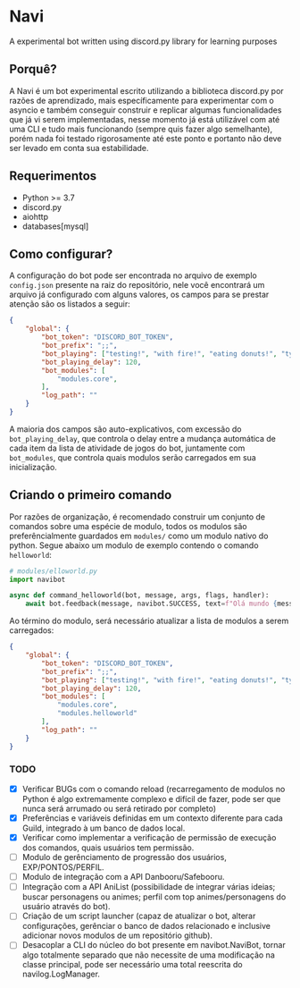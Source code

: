 # Navi
A experimental bot written using discord.py library for learning purposes

## Porquê?

A Navi é um bot experimental escrito utilizando a biblioteca discord.py por razões de aprendizado, mais específicamente para experimentar com o asyncio e também conseguir construir e replicar algumas funcionalidades que já vi serem implementadas, nesse momento já está utilizável com até uma CLI e tudo mais funcionando (sempre quis fazer algo semelhante), porém nada foi testado rigorosamente até este ponto e portanto não deve ser levado em conta sua estabilidade.

## Requerimentos

* Python >= 3.7
* discord.py
* aiohttp
* databases[mysql]

## Como configurar?

A configuração do bot pode ser encontrada no arquivo de exemplo `config.json` presente na raiz do repositório, nele você encontrará um arquivo já configurado com alguns valores, os campos para se prestar atenção são os listados a seguir:

```json
{
    "global": {
		"bot_token": "DISCORD_BOT_TOKEN",
		"bot_prefix": ";;",
		"bot_playing": ["testing!", "with fire!", "eating donuts!", "typing ;;"],
		"bot_playing_delay": 120,
		"bot_modules": [
			"modules.core", 
		],
		"log_path": ""
	}
}
```

A maioria dos campos são auto-explicativos, com excessão do `bot_playing_delay`, que controla o delay entre a mudança automática de cada item da lista de atividade de jogos do bot, juntamente com `bot_modules`, que controla quais modulos serão carregados em sua inicialização.

## Criando o primeiro comando

Por razões de organização, é recomendado construir um conjunto de comandos sobre uma espécie de modulo, todos os modulos são preferêncialmente guardados em `modules/` como um modulo nativo do python. Segue abaixo um modulo de exemplo contendo o comando `helloworld`:

```py
# modules/elloworld.py
import navibot

async def command_helloworld(bot, message, args, flags, handler):
    await bot.feedback(message, navibot.SUCCESS, text=f"Olá mundo {message.author.name}!")

```

Ao término do modulo, será necessário atualizar a lista de modulos a serem carregados:

```json
{
    "global": {
		"bot_token": "DISCORD_BOT_TOKEN",
		"bot_prefix": ";;",
		"bot_playing": ["testing!", "with fire!", "eating donuts!", "typing ;;"],
		"bot_playing_delay": 120,
		"bot_modules": [
			"modules.core", 
			"modules.helloworld"
		],
		"log_path": ""
	}
}
```

### TODO

- [x] Verificar BUGs com o comando reload (recarregamento de modulos no Python é algo extremamente complexo e difícil de fazer, pode ser que nunca será arrumado ou será retirado por completo)
- [x] Preferências e variáveis definidas em um contexto diferente para cada Guild, integrado à um banco de dados local.
- [x] Verificar como implementar a verificação de permissão de execução dos comandos, quais usuários tem permissão.
- [ ] Modulo de gerênciamento de progressão dos usuários, EXP/PONTOS/PERFIL.
- [ ] Modulo de integração com a API Danbooru/Safebooru.
- [ ] Integração com a API AniList (possibilidade de integrar várias ideias; buscar personagens ou animes; perfil com top animes/personagens do usuário através do bot).
- [ ] Criação de um script launcher (capaz de atualizar o bot, alterar configurações, gerênciar o banco de dados relacionado e inclusive adicionar novos modulos de um repositório github).
- [ ] Desacoplar a CLI do núcleo do bot presente em navibot.NaviBot, tornar algo totalmente separado que não necessite de uma modificação na classe principal, pode ser necessário uma total reescrita do navilog.LogManager.
